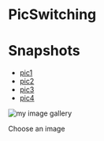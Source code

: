 # PicSwitching
<!DOCTYPE html>
<html lang="en">
<head>
    <meta charset="UTF-8">
    <title>Title</title>
    <link rel="stylesheet" href="123.css">
</head>
<body>
<h1 >Snapshots</h1>
<ul id="imagegallery">
    <li>
        <a href="images/1.jpg" title="The first pic">pic1</a>
    </li>
    <li>
        <a href="images/2.jpg" title="The second pic" >pic2</a>
    </li>
    <li>
        <a href="images/3.jpg" title="The third pic">pic3</a>
    </li>
    <li>
        <a href="images/4.jpg" title=" The last pic">pic4</a>
    </li>
</ul>
<img id="placeholder" src="" alt="my image gallery">
<p id="description">Choose an image</p>
<script src="main1.js"></script>
</body>
</html>
